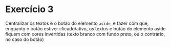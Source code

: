 # Exercício 3

Centralizar os textos e o botão do elemento `aside`, e fazer com que, enquanto o botão estiver clicado/ativo, os textos e botão do elemento aside fiquem com cores invertidas (texto branco com fundo preto, ou o contrário, no caso do botão)